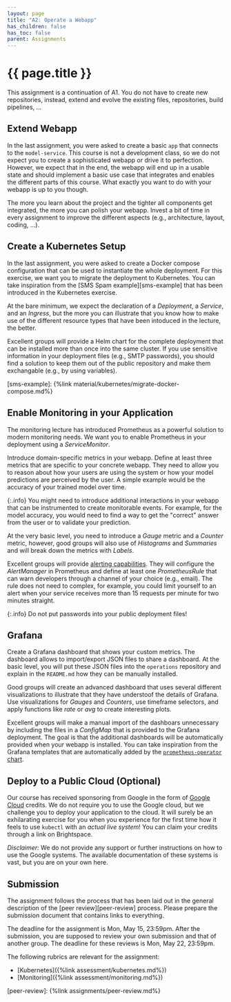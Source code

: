 ```yaml
---
layout: page
title: "A2: Operate a Webapp"
has_children: false
has_toc: false
parent: Assignments
---
```


# {{ page.title }}

This assignment is a continuation of A1.
You do not have to create new repositories, instead, extend and evolve the existing files, repositories, build pipelines, ...

## Extend Webapp

In the last assignment, you were asked to create a basic `app` that connects to the `model-service`.
This course is not a development class, so we do not expect you to create a sophisticated webapp or drive it to perfection.
However, we expect that in the end, the webapp will end up in a usable state and should implement a basic use case that integrates and enables the different parts of this course.
What exactly you want to do with your webapp is up to you though.

The more you learn about the project and the tighter all components get integrated, the more you can polish your webapp.
Invest a bit of time in every assignment to improve the different aspects (e.g., architecture, layout, coding, ...).


## Create a Kubernetes Setup

In the last assignment, you were asked to create a Docker compose configuration that can be used to instantiate the whole deployment.
For this exercise, we want you to migrate the deployment to Kubernetes.
You can take inspiration from the [SMS Spam example][sms-example] that has been introduced in the Kubernetes exercise.

At the bare minimum, we expect the declaration of a *Deployment*, a *Service*, and an *Ingress*, but the more you can illustrate that you know how to make use of the different resource types that have been intoduced in the lecture, the better.

Excellent groups will provide a Helm chart for the complete deployment that can be installed more than once into the same cluster.
If you use sensitive information in your deployment files (e.g., SMTP passwords), you should find a solution to keep them out of the public repository and make them exchangable (e.g., by using variables).


[sms-example]: {%link material/kubernetes/migrate-docker-compose.md%}


## Enable Monitoring in your Application

The monitoring lecture has introduced Prometheus as a powerful solution to modern monitoring needs.
We want you to enable Prometheus in your deployment using a *ServiceMonitor*.

Introduce domain-specific metrics in your webapp.
Define at least three metrics that are specific to your concrete webapp.
They need to allow you to reason about how your users are using the system or how your model predictions are perceived by the user.
A simple example would be the accuracy of your trained model over time.

{:.info}
You might need to introduce additional interactions in your webapp that can be instrumented to create monitorable events.
For example, for the model accuracy, you would need to find a way to get the "correct" answer from the user or to validate your prediction.

At the very basic level, you need to introduce a *Gauge* metric and a *Counter* metric, however, good groups will also use of *Histograms* and *Summaries* and will break down the metrics with *Labels*.

Excellent groups will provide [alerting capabilities][alerting]. They will configure the *AlertManager* in Prometheus and define at least one *PrometheusRule* that can warn developers through a channel of your choice (e.g., email).
The rule does not need to complex, for example, you could limit yourself to an alert when your service receives more than 15 requests per minute for two minutes straight.

{:.info}
Do not put passwords into your public deployment files!

[alerting]: https://prometheus.io/docs/alerting/latest/overview/

## Grafana

Create a Grafana dashboard that shows your custom metrics.
The dashboard allows to import/export JSON files to share a dashboard.
At the basic level, you will put these JSON files into the `operations` repository and explain in the `README.md` how they can be manually installed.

Good groups will create an advanced dashboard that uses several different visualizations to illustrate that they have understoof the details of Grafana.
Use visualizations for *Gauges* and *Counters*, use timeframe selectors, and apply functions like *rate* or *avg* to create interesting plots.

Excellent groups will make a manual import of the dashboars unnecessary by  including the files in a *ConfigMap* that is provided to the Grafana deployment.
The goal is that the additional dashboards will be automatically provided when your webapp is installed.
You can take inspiration from the Grafana templates that are automatically added by the [`prometheus-operator` chart][prom-op].

[prom-op]: https://github.com/helm/charts/tree/master/stable/prometheus-operator/templates/grafana





## Deploy to a Public Cloud (Optional)

Our course has received sponsoring from Google in the form of [Google Cloud][gcloud] credits.
We do not require you to use the Google cloud, but we challenge you to deploy your application to the cloud.
It will surely be an exhilarating exercise for you when you experience for the first time how it feels to use `kubectl` with an *actual live system*!
You can claim your credits through a link on Brightspace.

*Disclaimer:* We do not provide any support or further instructions on how to use the Google systems.
The available documentation of these systems is vast, but you are on your own here.



[gcloud]: https://cloud.google.com/


## Submission

The assignment follows the process that has been laid out in the general description of the [peer review][peer-review] process.
Please prepare the submission document that contains links to everything.

The deadline for the assignment is Mon, May 15, 23:59pm.
After the submission, you are supposed to review your own submission and that of another group.
The deadline for these reviews is Mon, May 22, 23:59pm.

The following rubrics are relevant for the assignment:

- [Kubernetes]({%link assessment/kubernetes.md%})
- [Monitoring]({%link assessment/monitoring.md%})



[peer-review]: {%link assignments/peer-review.md%}



